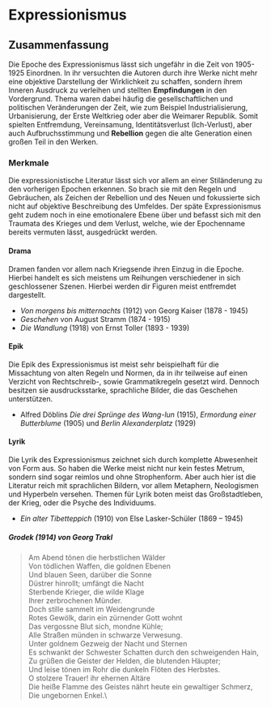 # Expressionismus

## Zusammenfassung

Die Epoche des Expressionismus lässt sich ungefähr in die Zeit von 1905-1925 Einordnen. In ihr versuchten die Autoren durch ihre Werke nicht mehr eine objektive Darstellung der Wirklichkeit zu schaffen, sondern ihrem Inneren Ausdruck zu verleihen und stellten **Empfindungen** in den Vordergrund. Thema waren dabei häufig die gesellschaftlichen und politischen Veränderungen der Zeit, wie zum Beispiel Industrialisierung, Urbanisierung, der Erste Weltkrieg oder aber die Weimarer Republik. Somit spielten Entfremdung, Vereinsamung, Identitätsverlust (Ich-Verlust), aber auch Aufbruchsstimmung und **Rebellion** gegen die alte Generation einen großen Teil in den Werken.

### Merkmale

Die expressionistische Literatur lässt sich vor allem an einer Stiländerung zu den vorherigen Epochen erkennen. So brach sie mit den Regeln und Gebräuchen, als Zeichen der Rebellion und des Neuen und fokussierte sich nicht auf objektive Beschreibung des Umfeldes. Der späte Expressionismus geht zudem noch in eine emotionalere Ebene über und befasst sich mit den Traumata des Krieges und dem Verlust, welche, wie der Epochenname bereits vermuten lässt, ausgedrückt werden.

#### Drama

Dramen fanden vor allem nach Kriegsende ihren Einzug in die Epoche. Hierbei handelt es sich meistens um Reihungen verschiedener in sich geschlossener Szenen. Hierbei werden dir Figuren meist entfremdet dargestellt.

- *Von morgens bis mitternachts* (1912) von Georg Kaiser (1878 - 1945)
- *Geschehen* von August Stramm (1874 - 1915)
- *Die Wandlung* (1918) von Ernst Toller (1893 - 1939)

#### Epik

Die Epik des Expressionismus ist meist sehr beispielhaft für die Missachtung von alten Regeln und Normen, da in ihr teilweise auf einen Verzicht von Rechtschreib-, sowie Grammatikregeln gesetzt wird. Dennoch besitzen sie ausdrucksstarke, sprachliche Bilder, die das Geschehen unterstützen.

- Alfred Döblins *Die drei Sprünge des Wang-lun* (1915), *Ermordung einer Butterblume* (1905) und *Berlin Alexanderplatz* (1929)

#### Lyrik

Die Lyrik des Expressionismus zeichnet sich durch komplette Abwesenheit von Form aus. So haben die Werke meist nicht nur kein festes Metrum, sondern sind sogar reimlos und ohne Strophenform. Aber auch hier ist die Literatur reich mit sprachlichen Bildern, vor allem Metaphern, Neologismen und Hyperbeln versehen. Themen für Lyrik boten meist das Großstadtleben, der Krieg, oder die Psyche des Individuums.

-	*Ein alter Tibetteppich* (1910) von Else Lasker-Schüler (1869 – 1945)

##### Grodek (1914) von Georg Trakl

> Am Abend tönen die herbstlichen Wälder\
> Von tödlichen Waffen, die goldnen Ebenen\
> Und blauen Seen, darüber die Sonne\
> Düstrer hinrollt; umfängt die Nacht\
> Sterbende Krieger, die wilde Klage\
> Ihrer zerbrochenen Münder.\
> Doch stille sammelt im Weidengrunde\
> Rotes Gewölk, darin ein zürnender Gott wohnt\
> Das vergossne Blut sich, mondne Kühle;\
> Alle Straßen münden in schwarze Verwesung.\
> Unter goldnem Gezweig der Nacht und Sternen\
> Es schwankt der Schwester Schatten durch den schweigenden Hain,\
> Zu grüßen die Geister der Helden, die blutenden Häupter;\
> Und leise tönen im Rohr die dunkeln Flöten des Herbstes.\
> O stolzere Trauer! ihr ehernen Altäre\
> Die heiße Flamme des Geistes nährt heute ein gewaltiger Schmerz,\
> Die ungebornen Enkel.\
